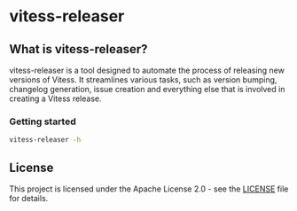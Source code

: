 # vitess-releaser

## What is vitess-releaser?

vitess-releaser is a tool designed to automate the process of releasing new versions of Vitess. 
It streamlines various tasks, such as version bumping, changelog generation, issue creation and everything else that is involved in creating a Vitess release.

### Getting started

```bash
vitess-releaser -h
```

## License

This project is licensed under the Apache License 2.0 - see the [LICENSE](LICENSE) file for details.
